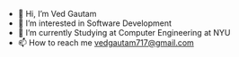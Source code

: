 - 👋 Hi, I’m Ved Gautam
- 👀 I’m interested in Software Development
- 🌱 I’m currently Studying at Computer Engineering at NYU
- 📫 How to reach me vedgautam717@gmail.com

<!---
iamvedgautam/iamvedgautam is a ✨ special ✨ repository because its `README.md` (this file) appears on your GitHub profile.
You can click the Preview link to take a look at your changes.
--->

